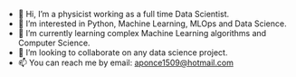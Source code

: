 - 👋 Hi, I’m a physicist working as a full time Data Scientist.
- 👀 I’m interested in Python, Machine Learning, MLOps and Data Science.
- 🌱 I’m currently learning complex Machine Learning algorithms and Computer Science.
- 💞️ I’m looking to collaborate on any data science project.
- 📫 You can reach me by email: aponce1509@hotmail.com

<!---
aponce1509/aponce1509 is a ✨ special ✨ repository because its `README.md` (this file) appears on your GitHub profile.
You can click the Preview link to take a look at your changes.
--->
